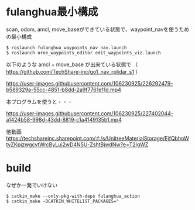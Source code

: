 # fulanghua最小構成

scan, odom, amcl, move_baseができている状態で、waypoint_navを使うための最小構成 

```
$ roslaunch fulanghua_waypoints_nav nav.launch
$ roslaunch orne_waypoints_editor edit_waypoints_viz.launch
```


以下のような amcl + move_base が出来ている状態で
（  https://github.com/TechShare-inc/go1_nav_rplidar_s1  ）

https://user-images.githubusercontent.com/106230925/226292479-b589329a-55cc-4851-b8dd-2a9f7761e11d.mp4


本プログラムを使うと・・・


https://user-images.githubusercontent.com/106230925/227402044-a1424b58-998d-43dd-8819-c1a4149135b1.mp4



他動画  
https://techshareinc.sharepoint.com/:f:/s/UnitreeMaterialStorage/EjfQbhpWtyZKpjzwgcvtWrcByLui2wD4N5U-ZshtBjwdNw?e=T2IgWZ

# build

なぜか一発でいけない
```
$ catkin_make --only-pkg-with-deps fulanghua_action
$ catkin_make -DCATKIN_WHITELIST_PACKAGES="
```
